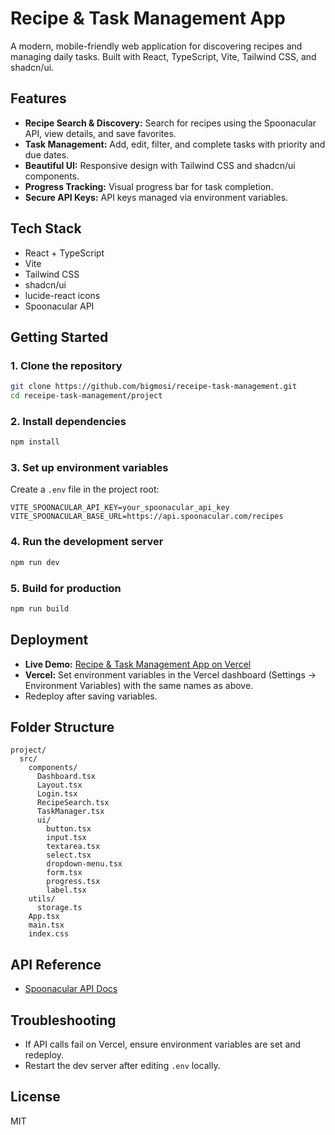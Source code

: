 # Recipe & Task Management App

A modern, mobile-friendly web application for discovering recipes and managing daily tasks. Built with React, TypeScript, Vite, Tailwind CSS, and shadcn/ui.

## Features

- **Recipe Search & Discovery:** Search for recipes using the Spoonacular API, view details, and save favorites.
- **Task Management:** Add, edit, filter, and complete tasks with priority and due dates.
- **Beautiful UI:** Responsive design with Tailwind CSS and shadcn/ui components.
- **Progress Tracking:** Visual progress bar for task completion.
- **Secure API Keys:** API keys managed via environment variables.

## Tech Stack

- React + TypeScript
- Vite
- Tailwind CSS
- shadcn/ui
- lucide-react icons
- Spoonacular API

## Getting Started

### 1. Clone the repository

```bash
git clone https://github.com/bigmosi/receipe-task-management.git
cd receipe-task-management/project
```

### 2. Install dependencies

```bash
npm install
```

### 3. Set up environment variables

Create a `.env` file in the project root:

```env
VITE_SPOONACULAR_API_KEY=your_spoonacular_api_key
VITE_SPOONACULAR_BASE_URL=https://api.spoonacular.com/recipes
```

### 4. Run the development server

```bash
npm run dev
```

### 5. Build for production

```bash
npm run build
```

## Deployment

- **Live Demo:** [Recipe & Task Management App on Vercel](https://vercel.com/bigmosis-projects/receipe-task-managementv)
- **Vercel:** Set environment variables in the Vercel dashboard (Settings → Environment Variables) with the same names as above.
- Redeploy after saving variables.

## Folder Structure

```
project/
  src/
    components/
      Dashboard.tsx
      Layout.tsx
      Login.tsx
      RecipeSearch.tsx
      TaskManager.tsx
      ui/
        button.tsx
        input.tsx
        textarea.tsx
        select.tsx
        dropdown-menu.tsx
        form.tsx
        progress.tsx
        label.tsx
    utils/
      storage.ts
    App.tsx
    main.tsx
    index.css
```

## API Reference

- [Spoonacular API Docs](https://spoonacular.com/food-api/docs)

## Troubleshooting

- If API calls fail on Vercel, ensure environment variables are set and redeploy.
- Restart the dev server after editing `.env` locally.

## License

MIT
